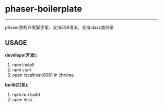 # phaser-boilerplate


----------

phaser游戏开发脚手架，支持ES6语法，支持class类继承

## USAGE

**develope(开发):**

1. npm install
2. npm start
3. open localhost:8081 in chrome

**build(打包):**

1. npm run build
2. open dist/

